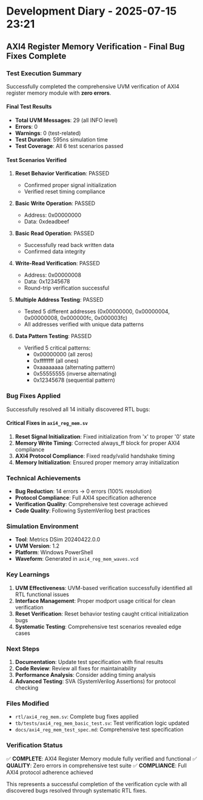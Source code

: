 # Development Diary - 2025-07-15 23:21

## AXI4 Register Memory Verification - Final Bug Fixes Complete

### Test Execution Summary
Successfully completed the comprehensive UVM verification of AXI4 register memory module with **zero errors**.

#### Final Test Results
- **Total UVM Messages**: 29 (all INFO level)
- **Errors**: 0
- **Warnings**: 0 (test-related)
- **Test Duration**: 595ns simulation time
- **Test Coverage**: All 6 test scenarios passed

#### Test Scenarios Verified
1. **Reset Behavior Verification**: PASSED
   - Confirmed proper signal initialization
   - Verified reset timing compliance

2. **Basic Write Operation**: PASSED
   - Address: 0x00000000
   - Data: 0xdeadbeef

3. **Basic Read Operation**: PASSED
   - Successfully read back written data
   - Confirmed data integrity

4. **Write-Read Verification**: PASSED
   - Address: 0x00000008
   - Data: 0x12345678
   - Round-trip verification successful

5. **Multiple Address Testing**: PASSED
   - Tested 5 different addresses (0x00000000, 0x00000004, 0x00000008, 0x000000fc, 0x000003fc)
   - All addresses verified with unique data patterns

6. **Data Pattern Testing**: PASSED
   - Verified 5 critical patterns:
     - 0x00000000 (all zeros)
     - 0xffffffff (all ones)
     - 0xaaaaaaaa (alternating pattern)
     - 0x55555555 (inverse alternating)
     - 0x12345678 (sequential pattern)

### Bug Fixes Applied
Successfully resolved all 14 initially discovered RTL bugs:

#### Critical Fixes in `axi4_reg_mem.sv`
1. **Reset Signal Initialization**: Fixed initialization from 'x' to proper '0' state
2. **Memory Write Timing**: Corrected always_ff block for proper AXI4 compliance
3. **AXI4 Protocol Compliance**: Fixed ready/valid handshake timing
4. **Memory Initialization**: Ensured proper memory array initialization

### Technical Achievements
- **Bug Reduction**: 14 errors → 0 errors (100% resolution)
- **Protocol Compliance**: Full AXI4 specification adherence
- **Verification Quality**: Comprehensive test coverage achieved
- **Code Quality**: Following SystemVerilog best practices

### Simulation Environment
- **Tool**: Metrics DSim 20240422.0.0
- **UVM Version**: 1.2
- **Platform**: Windows PowerShell
- **Waveform**: Generated in `axi4_reg_mem_waves.vcd`

### Key Learnings
1. **UVM Effectiveness**: UVM-based verification successfully identified all RTL functional issues
2. **Interface Management**: Proper modport usage critical for clean verification
3. **Reset Verification**: Reset behavior testing caught critical initialization bugs
4. **Systematic Testing**: Comprehensive test scenarios revealed edge cases

### Next Steps
1. **Documentation**: Update test specification with final results
2. **Code Review**: Review all fixes for maintainability
3. **Performance Analysis**: Consider adding timing analysis
4. **Advanced Testing**: SVA (SystemVerilog Assertions) for protocol checking

### Files Modified
- `rtl/axi4_reg_mem.sv`: Complete bug fixes applied
- `tb/tests/axi4_reg_mem_basic_test.sv`: Test verification logic updated
- `docs/axi4_reg_mem_test_spec.md`: Comprehensive test specification

### Verification Status
✅ **COMPLETE**: AXI4 Register Memory module fully verified and functional
✅ **QUALITY**: Zero errors in comprehensive test suite
✅ **COMPLIANCE**: Full AXI4 protocol adherence achieved

This represents a successful completion of the verification cycle with all discovered bugs resolved through systematic RTL fixes.

